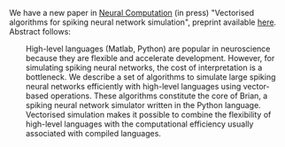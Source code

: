 <html><body><p>We have a new paper in <a href="http://www.mitpressjournals.org/loi/neco">Neural Computation</a> (in press) "Vectorised algorithms for spiking neural network simulation", preprint available <a href="http://www.briansimulator.org/WordPress/wp-content/uploads/2010/10/algorithms-preprint.pdf">here</a>. Abstract follows:
</p><p style="margin: 0px; text-indent: 0px; padding-left: 30px;">High-level languages (Matlab, Python) are popular in neuroscience because they are flexible and accelerate development. However, for simulating spiking neural networks, the cost of interpretation is a bottleneck. We describe a set of algorithms to simulate large spiking neural networks efficiently with high-level languages using vector-based operations. These algorithms constitute the core of Brian, a spiking neural network simulator written in the Python language. Vectorised simulation makes it possible to combine the flexibility of high-level languages with the computational efficiency usually associated with compiled languages.</p></body></html>